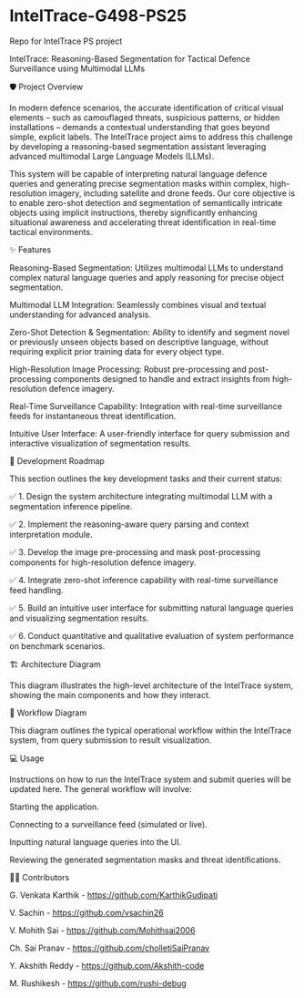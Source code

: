 # IntelTrace-G498-PS25
Repo for IntelTrace PS project

IntelTrace: Reasoning-Based Segmentation for Tactical Defence Surveillance using Multimodal LLMs

🛡️ Project Overview

In modern defence scenarios, the accurate identification of critical visual elements – such as camouflaged threats, suspicious patterns, or hidden installations – demands a contextual understanding that goes beyond simple, explicit labels. The IntelTrace project aims to address this challenge by developing a reasoning-based segmentation assistant leveraging advanced multimodal Large Language Models (LLMs).

This system will be capable of interpreting natural language defence queries and generating precise segmentation masks within complex, high-resolution imagery, including satellite and drone feeds. Our core objective is to enable zero-shot detection and segmentation of semantically intricate objects using implicit instructions, thereby significantly enhancing situational awareness and accelerating threat identification in real-time tactical environments.

✨ Features

Reasoning-Based Segmentation: Utilizes multimodal LLMs to understand complex natural language queries and apply reasoning for precise object segmentation.

Multimodal LLM Integration: Seamlessly combines visual and textual understanding for advanced analysis.

Zero-Shot Detection & Segmentation: Ability to identify and segment novel or previously unseen objects based on descriptive language, without requiring explicit prior training data for every object type.

High-Resolution Image Processing: Robust pre-processing and post-processing components designed to handle and extract insights from high-resolution defence imagery.

Real-Time Surveillance Capability: Integration with real-time surveillance feeds for instantaneous threat identification.

Intuitive User Interface: A user-friendly interface for query submission and interactive visualization of segmentation results.


🚀 Development Roadmap

This section outlines the key development tasks and their current status:

✅ 1. Design the system architecture integrating multimodal LLM with a segmentation inference pipeline.

✅ 2. Implement the reasoning-aware query parsing and context interpretation module.

✅ 3. Develop the image pre-processing and mask post-processing components for high-resolution defence imagery.

✅ 4. Integrate zero-shot inference capability with real-time surveillance feed handling.

✅ 5. Build an intuitive user interface for submitting natural language queries and visualizing segmentation results.

✅ 6. Conduct quantitative and qualitative evaluation of system performance on benchmark scenarios.

🏗️ Architecture Diagram

This diagram illustrates the high-level architecture of the IntelTrace system, showing the main components and how they interact.


🔄 Workflow Diagram

This diagram outlines the typical operational workflow within the IntelTrace system, from query submission to result visualization.


💻 Usage 

Instructions on how to run the IntelTrace system and submit queries will be updated here. The general workflow will involve:

Starting the application.

Connecting to a surveillance feed (simulated or live).

Inputting natural language queries into the UI.

Reviewing the generated segmentation masks and threat identifications.


🧑‍💻 Contributors

G. Venkata Karthik - https://github.com/KarthikGudipati

V. Sachin - https://github.com/vsachin26

V. Mohith Sai - https://github.com/Mohithsai2006

Ch. Sai Pranav - https://github.com/cholletiSaiPranav

Y. Akshith Reddy - https://github.com/Akshith-code

M. Rushikesh - https://github.com/rushi-debug
